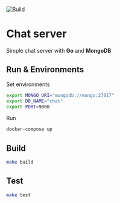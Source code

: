 ![Build](https://github.com/flaambe/chat/workflows/Go/badge.svg?branch=master)

# Chat server
Simple chat server with **Go** and **MongoDB**

## Run & Environments

Set environments
```bash
export MONGO_URI="mongodb://mongo:27017"
export DB_NAME="chat" 
export PORT=9000
```

Run
```bash
docker-compose up
```
## Build

```bash
make build
```

## Test

```bash
make test
```
